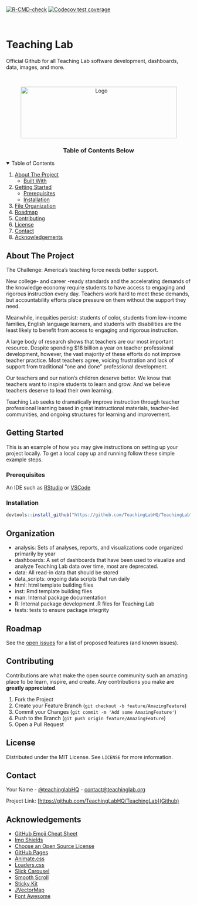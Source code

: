 <!-- badges: start -->⁠
[![R-CMD-check](https://github.com/tidyverse/ggplot2/actions/workflows/R-CMD-check.yaml/badge.svg)](https://github.com/tidyverse/ggplot2/actions/workflows/R-CMD-check.yaml)
[![Codecov test coverage](https://codecov.io/gh/tidyverse/ggplot2/branch/main/graph/badge.svg)](https://app.codecov.io/gh/tidyverse/ggplot2?branch=main)
<!-- badges: end -->⁠


# Teaching Lab
Official Github for all Teaching Lab software development, dashboards, data, images, and more.

<!-- PROJECT LOGO -->
<br />
<p align="center">
  <a href="https://www.teachinglab.org/">
    <img src="https://images.squarespace-cdn.com/content/v1/5ef2087220c7256a8632676b/86dbfc41-323a-4550-9eb6-3d9bb7358ad6/20160223+Teaching+Lab+Logo+Final_SM+HORIZONTAL+v3.png?format=1500w" alt="Logo" width="425" height="140">
  </a>

  <h3 align="center">Table of Contents Below</h3>
  </p>
</p>

<!-- TABLE OF CONTENTS -->
<details open="open">
  <summary>Table of Contents</summary>
  <ol>
    <li>
      <a href="#about-the-project">About The Project</a>
      <ul>
        <li><a href="#built-with">Built With</a></li>
      </ul>
    </li>
    <li>
      <a href="#getting-started">Getting Started</a>
      <ul>
        <li><a href="#Prerequisites">Prerequisites</a></li>
        <li><a href="#Installation">Installation</a></li>
      </ul>
    </li>
    <li><a href="#Organization">File Organization</a></li>
    <li><a href="#roadmap">Roadmap</a></li>
    <li><a href="#contributing">Contributing</a></li>
    <li><a href="#license">License</a></li>
    <li><a href="#contact">Contact</a></li>
    <li><a href="#acknowledgements">Acknowledgements</a></li>
  </ol>
</details>

<!-- ABOUT THE PROJECT -->
## About The Project

The Challenge: America’s teaching force needs better support.

New college- and career -ready standards and the accelerating demands of the knowledge economy require students to have access to engaging and rigorous instruction every day. Teachers work hard to meet these demands, but accountability efforts place pressure on them without the support they need. 

Meanwhile, inequities persist: students of color, students from low-income families, English language learners, and students with disabilities are the least likely to benefit from access to engaging and rigorous instruction.

A large body of research shows that teachers are our most important resource. Despite spending $18 billion a year on teacher professional development, however, the vast majority of these efforts do not improve teacher practice. Most teachers agree, voicing frustration and lack of support from traditional “one and done” professional development. 

Our teachers and our nation’s children deserve better. We know that teachers want to inspire students to learn and grow. And we believe teachers deserve to lead their own learning. 

Teaching Lab seeks to dramatically improve instruction through teacher professional learning based in great instructional materials, teacher-led communities, and ongoing structures for learning and improvement. 

<!-- GETTING STARTED -->
## Getting Started

This is an example of how you may give instructions on setting up your project locally.
To get a local copy up and running follow these simple example steps.

### Prerequisites

An IDE such as [RStudio](https://www.rstudio.com/products/rstudio/download/) or [VSCode](https://visualstudio.microsoft.com/)

### Installation

``` r
devtools::install_github("https://github.com/TeachingLabHQ/TeachingLab")
```

## Organization

- analysis: Sets of analyses, reports, and visualizations code organized primarily by year
- dashboards: A set of dashboards that have been used to visualize and analyze Teaching Lab data over time, most are deprecated.
- data: All read-in data that should be stored
- data_scripts: ongoing data scripts that run daily
- html: html template building files
- inst: Rmd template building files
- man: Internal package documentation
- R: Internal package development .R files for Teaching Lab
- tests: tests to ensure package integrity

<!-- ROADMAP -->
## Roadmap

See the [open issues](https://github.com/TeachingLabHQ/TeachingLab/issues) for a list of proposed features (and known issues).



<!-- CONTRIBUTING -->
## Contributing

Contributions are what make the open source community such an amazing place to be learn, inspire, and create. Any contributions you make are **greatly appreciated**.

1. Fork the Project
2. Create your Feature Branch (`git checkout -b feature/AmazingFeature`)
3. Commit your Changes (`git commit -m 'Add some AmazingFeature'`)
4. Push to the Branch (`git push origin feature/AmazingFeature`)
5. Open a Pull Request



<!-- LICENSE -->
## License

Distributed under the MIT License. See `LICENSE` for more information.



<!-- CONTACT -->
## Contact

Your Name - [@teachinglabHQ](https://twitter.com/teachinglabHQ) - contact@teachinglab.org

Project Link: [https://github.com/TeachingLabHQ/TeachingLab](Github)



<!-- ACKNOWLEDGEMENTS -->
## Acknowledgements
* [GitHub Emoji Cheat Sheet](https://www.webpagefx.com/tools/emoji-cheat-sheet)
* [Img Shields](https://shields.io)
* [Choose an Open Source License](https://choosealicense.com)
* [GitHub Pages](https://pages.github.com)
* [Animate.css](https://daneden.github.io/animate.css)
* [Loaders.css](https://connoratherton.com/loaders)
* [Slick Carousel](https://kenwheeler.github.io/slick)
* [Smooth Scroll](https://github.com/cferdinandi/smooth-scroll)
* [Sticky Kit](http://leafo.net/sticky-kit)
* [JVectorMap](http://jvectormap.com)
* [Font Awesome](https://fontawesome.com)
